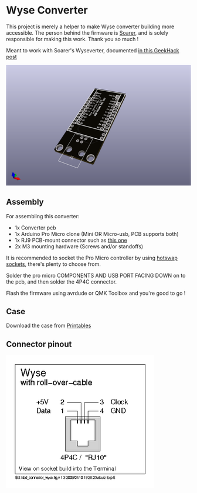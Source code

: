 # Wyse Converter

This project is merely a helper to make Wyse converter building more accessible. The person behind the firmware is [Soarer](https://geekhack.org/index.php?action=profile;u=4274), and is solely responsible for making this work. Thank you so much !

Meant to work with Soarer's Wyseverter, documented [in this GeekHack post](https://geekhack.org/index.php?topic=52597.0)

![pcb](./docs/Wyse-converter-pcb.png)

## Assembly
For assembling this converter:  
* 1x Converter pcb
* 1x Arduino Pro Micro clone (Mini OR Micro-usb, PCB supports both)
* 1x RJ9 PCB-mount connector such as [this one](https://www.aliexpress.com/item/1974919975.html?spm=a2g0s.9042311.0.0.3ab54c4dBx8Llu)
* 2x M3 mounting hardware (Screws and/or standoffs)

It is recommended to socket the Pro Micro controller by using [hotswap sockets](http://www.40percent.club/2018/03/sockets.html), there's plenty to choose from.

Solder the pro micro COMPONENTS AND USB PORT FACING DOWN on to the pcb, and then solder the 4P4C connector.

Flash the firmware using avrdude or QMK Toolbox and you're good to go !

## Case

Download the case from [Printables](https://www.printables.com/model/273160-wyse-converter-enclosure)

## Connector pinout
![](./docs/connector_wyse.png)


